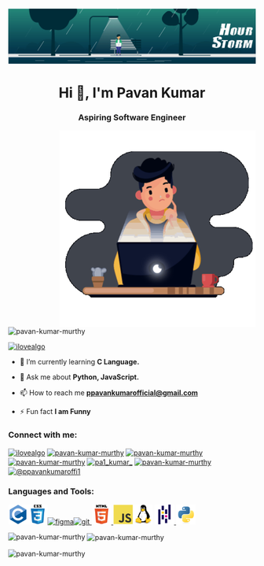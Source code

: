 ![MasterHead](https://github.com/pavan-kumar-murthy/pavan-kumar-murthy/blob/main/54b6c068097599.5b50bca476b9b.gif)

<h1 align="center">Hi 👋, I'm Pavan Kumar</h1>
<h3 align="center">Aspiring Software Engineer</h3>
<img align="right" alt="Coding" width="400" src="https://github.com/pavan-kumar-murthy/pavan-kumar-murthy/blob/main/Coding.gif">

<p align="left"> <img src="https://komarev.com/ghpvc/?username=pavan-kumar-murthy&label=Profile%20views&color=0e75b6&style=flat" alt="pavan-kumar-murthy" /> </p>

<p align="left"> <a href="https://twitter.com/ilovealgo" target="blank"><img src="https://img.shields.io/twitter/follow/ilovealgo?logo=twitter&style=for-the-badge" alt="ilovealgo" /></a> </p>

- 🌱 I’m currently learning **C Language.**

- 💬 Ask me about **Python, JavaScript.**

- 📫 How to reach me **ppavankumarofficial@gmail.com**

- ⚡ Fun fact **I am Funny**

<h3 align="left">Connect with me:</h3>
<p align="left">
<a href="https://twitter.com/ilovealgo" target="blank"><img align="center" src="https://raw.githubusercontent.com/rahuldkjain/github-profile-readme-generator/master/src/images/icons/Social/twitter.svg" alt="ilovealgo" height="30" width="40" /></a>
<a href="https://linkedin.com/in/pavan-kumar-murthy" target="blank"><img align="center" src="https://raw.githubusercontent.com/rahuldkjain/github-profile-readme-generator/master/src/images/icons/Social/linked-in-alt.svg" alt="pavan-kumar-murthy" height="30" width="40" /></a>
<a href="https://stackoverflow.com/users/pavan-kumar-murthy" target="blank"><img align="center" src="https://raw.githubusercontent.com/rahuldkjain/github-profile-readme-generator/master/src/images/icons/Social/stack-overflow.svg" alt="pavan-kumar-murthy" height="30" width="40" /></a>
<a href="https://kaggle.com/pavan-kumar-murthy" target="blank"><img align="center" src="https://raw.githubusercontent.com/rahuldkjain/github-profile-readme-generator/master/src/images/icons/Social/kaggle.svg" alt="pavan-kumar-murthy" height="30" width="40" /></a>
<a href="https://instagram.com/pa1_kumar_" target="blank"><img align="center" src="https://raw.githubusercontent.com/rahuldkjain/github-profile-readme-generator/master/src/images/icons/Social/instagram.svg" alt="pa1_kumar_" height="30" width="40" /></a>
<a href="https://www.hackerrank.com/pavan-kumar-murthy" target="blank"><img align="center" src="https://raw.githubusercontent.com/rahuldkjain/github-profile-readme-generator/master/src/images/icons/Social/hackerrank.svg" alt="pavan-kumar-murthy" height="30" width="40" /></a>
<a href="https://www.hackerearth.com/@ppavankumaroffi1" target="blank"><img align="center" src="https://raw.githubusercontent.com/rahuldkjain/github-profile-readme-generator/master/src/images/icons/Social/hackerearth.svg" alt="@ppavankumaroffi1" height="30" width="40" /></a>
</p>

<h3 align="left">Languages and Tools:</h3>
<p align="left"><a href="https://www.cprogramming.com/" target="_blank" rel="noreferrer"><img src="https://raw.githubusercontent.com/devicons/devicon/master/icons/c/c-original.svg" alt="c" width="40" height="40"/></a><a href="https://www.w3schools.com/css/" target="_blank" rel="noreferrer"><img src="https://raw.githubusercontent.com/devicons/devicon/master/icons/css3/css3-original-wordmark.svg" alt="css3" width="40" height="40"/></a><a href="https://www.figma.com/" target="_blank" rel="noreferrer"><img src="https://www.vectorlogo.zone/logos/figma/figma-icon.svg" alt="figma" width="40" height="40"/></a><a href="https://git-scm.com/" target="_blank" rel="noreferrer"><img src="https://www.vectorlogo.zone/logos/git-scm/git-scm-icon.svg" alt="git" width="40" height="40"/></a><a href="https://www.w3.org/html/" target="_blank" rel="noreferrer"> <img src="https://raw.githubusercontent.com/devicons/devicon/master/icons/html5/html5-original-wordmark.svg" alt="html5" width="40" height="40"/></a><a href="https://developer.mozilla.org/en-US/docs/Web/JavaScript" target="_blank" rel="noreferrer"> <img src="https://raw.githubusercontent.com/devicons/devicon/master/icons/javascript/javascript-original.svg" alt="javascript" width="40" height="40"/></a><a href="https://www.linux.org/" target="_blank" rel="noreferrer"><img src="https://raw.githubusercontent.com/devicons/devicon/master/icons/linux/linux-original.svg" alt="linux" width="40" height="40"/></a> <a href="https://pandas.pydata.org/" target="_blank" rel="noreferrer"><img src="https://raw.githubusercontent.com/devicons/devicon/2ae2a900d2f041da66e950e4d48052658d850630/icons/pandas/pandas-original.svg" alt="pandas" width="40" height="40"/> </a> <a href="https://www.python.org" target="_blank" rel="noreferrer"><img src="https://raw.githubusercontent.com/devicons/devicon/master/icons/python/python-original.svg" alt="python" width="40" height="40"/></a></p>

<p><img align="left" src="https://github-readme-stats.vercel.app/api/top-langs?username=pavan-kumar-murthy&show_icons=true&locale=en&layout=compact" alt="pavan-kumar-murthy" /></p>

<p>&nbsp;<img align="center" src="https://github-readme-stats.vercel.app/api?username=pavan-kumar-murthy&show_icons=true&locale=en" alt="pavan-kumar-murthy" /></p>

<p><img align="center" src="https://github-readme-streak-stats.herokuapp.com/?user=pavan-kumar-murthy&" alt="pavan-kumar-murthy" /></p>
